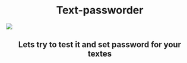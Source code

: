 <h1 align="center">Text-passworder</h1>

<img src="https://www.seculore.com/hs-fs/hubfs/Images/Active%20Images/Webinar%20Images/Secure%20Communications.jpeg?width=640&height=350&name=Secure%20Communications.jpeg">

<h2 align="center">Lets try to test it and set password for your textes</h2>
